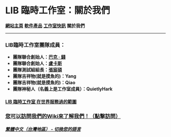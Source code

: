 # LIB 臨時工作室：關於我們

**[網站主頁](index)** **[軟件產品](Software)** **[工作室快訊](News)** **關於我們**

------------

### LIB臨時工作室團隊成員：

- **團隊聯合創始人：[巴克 · 錢](introduction/member/Buck_Qian)**
- **團隊聯合創始人：[盧卡斯](introduction/member/Lucas)**
- **團隊測試組組長：[張宸碩](introduction/member/Mike_Zhang)**
- **團隊吉祥物(就是摸魚的)：Yang**
- **團隊吉祥物(就是摸魚的)：Qiao**
- **團隊神秘人（名義上是工作室成員）：QuietlyHark**

#### [LIB 臨時工作室 在世界服務過的範圍](https://libps.github.io/zh-tw/LIBPS_in_the_World.jpg)
### [您可以訪問我們的Wiki來了解我們！（點擊訪問）](/introduction/studio-wiki/wiki-index)

##### [繁體中文（台灣地區） - 切換您的語言](https://libps.github.io/index.md)